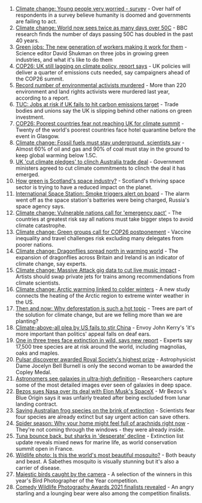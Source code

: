 1. [Climate change: Young people very worried - survey](https://www.bbc.co.uk/news/world-58549373?at_medium=RSS&at_campaign=KARANGA) - Over half of respondents in a survey believe humanity is doomed and governments are failing to act.
2. [Climate change: World now sees twice as many days over 50C](https://www.bbc.co.uk/news/science-environment-58494641?at_medium=RSS&at_campaign=KARANGA) - BBC research finds the number of days passing 50C has doubled in the past 40 years.
3. [Green jobs: The new generation of workers making it work for them](https://www.bbc.co.uk/news/science-environment-58549135?at_medium=RSS&at_campaign=KARANGA) - Science editor David Shukman on three jobs in growing green industries, and what it's like to do them
4. [COP26: UK still lagging on climate policy, report says](https://www.bbc.co.uk/news/science-environment-58520330?at_medium=RSS&at_campaign=KARANGA) - UK policies will deliver a quarter of emissions cuts needed, say campaigners ahead of the COP26 summit.
5. [Record number of environmental activists murdered](https://www.bbc.co.uk/news/science-environment-58508001?at_medium=RSS&at_campaign=KARANGA) - More than 220 environment and land rights activists were murdered last year, according to a report.
6. [TUC: Jobs at risk if UK fails to hit carbon emissions target](https://www.bbc.co.uk/news/business-58519996?at_medium=RSS&at_campaign=KARANGA) - Trade bodies and unions say the UK is slipping behind other nations on green investment.
7. [COP26: Poorest countries fear not reaching UK for climate summit](https://www.bbc.co.uk/news/uk-58360996?at_medium=RSS&at_campaign=KARANGA) - Twenty of the world's poorest countries face hotel quarantine before the event in Glasgow.
8. [Climate change: Fossil fuels must stay underground, scientists say](https://www.bbc.co.uk/news/science-environment-58494391?at_medium=RSS&at_campaign=KARANGA) - Almost 60% of oil and gas and 90% of coal must stay in the ground to keep global warming below 1.5C.
9. [UK 'cut climate pledges' to clinch Australia trade deal](https://www.bbc.co.uk/news/business-58493481?at_medium=RSS&at_campaign=KARANGA) - Government ministers agreed to cut climate commitments to clinch the deal it has emerged.
10. [How green is Scotland's space industry?](https://www.bbc.co.uk/news/uk-scotland-highlands-islands-58190702?at_medium=RSS&at_campaign=KARANGA) - Scotland's thriving space sector is trying to have a reduced impact on the planet.
11. [International Space Station: Smoke triggers alert on board](https://www.bbc.co.uk/news/world-europe-58497899?at_medium=RSS&at_campaign=KARANGA) - The alarm went off as the space station's batteries were being charged, Russia's space agency says.
12. [Climate change: Vulnerable nations call for 'emergency pact'](https://www.bbc.co.uk/news/science-environment-58477926?at_medium=RSS&at_campaign=KARANGA) - The countries at greatest risk say all nations must take bigger steps to avoid climate catastrophe.
13. [Climate change: Green groups call for COP26 postponement](https://www.bbc.co.uk/news/science-environment-58472566?at_medium=RSS&at_campaign=KARANGA) - Vaccine inequality and travel challenges risk excluding many delegates from poorer nations.
14. [Climate change: Dragonflies spread north in warming world](https://www.bbc.co.uk/news/science-environment-58462181?at_medium=RSS&at_campaign=KARANGA) - The expansion of dragonflies across Britain and Ireland is an indicator of climate change, say experts.
15. [Climate change: Massive Attack gig data to cut live music impact](https://www.bbc.co.uk/news/science-environment-58442599?at_medium=RSS&at_campaign=KARANGA) - Artists should swap private jets for trains among recommendations from climate scientists.
16. [Climate change: Arctic warming linked to colder winters](https://www.bbc.co.uk/news/science-environment-58425526?at_medium=RSS&at_campaign=KARANGA) - A new study connects the heating of the Arctic region to extreme winter weather in the US.
17. [Then and now: Why deforestation is such a hot topic](https://www.bbc.co.uk/news/science-environment-58399809?at_medium=RSS&at_campaign=KARANGA) - Trees are part of the solution for climate change, but are we felling more than we are planting?
18. [Climate-above-all plea by US fails to stir China](https://www.bbc.co.uk/news/world-asia-58427519?at_medium=RSS&at_campaign=KARANGA) - Envoy John Kerry's 'it's more important than politics' appeal falls on deaf ears.
19. [One in three trees face extinction in wild, says new report](https://www.bbc.co.uk/news/science-environment-58394215?at_medium=RSS&at_campaign=KARANGA) - Experts say 17,500 tree species are at risk around the world, including magnolias, oaks and maples.
20. [Pulsar discoverer awarded Royal Society's highest prize](https://www.bbc.co.uk/news/uk-northern-ireland-58318024?at_medium=RSS&at_campaign=KARANGA) - Astrophysicist Dame Jocelyn Bell Burnell is only the second woman to be awarded the Copley Medal.
21. [Astronomers see galaxies in ultra-high definition](https://www.bbc.co.uk/news/science-environment-57998940?at_medium=RSS&at_campaign=KARANGA) - Researchers capture some of the most detailed images ever seen of galaxies in deep space.
22. [Bezos sues Nasa over its deal with Elon Musk's SpaceX](https://www.bbc.co.uk/news/business-58235479?at_medium=RSS&at_campaign=KARANGA) - Mr Bezos's Blue Origin says it was unfairly treated after being excluded from lunar landing contract.
23. [Saving Australian frog species on the brink of extinction](https://www.bbc.co.uk/news/world-australia-58419552?at_medium=RSS&at_campaign=KARANGA) - Scientists fear four species are already extinct but say urgent action can save others.
24. [Spider season: Why your home might feel full of arachnids right now](https://www.bbc.co.uk/news/newsbeat-49730011?at_medium=RSS&at_campaign=KARANGA) - They're not coming through the windows - they were already inside.
25. [Tuna bounce back, but sharks in 'desperate' decline](https://www.bbc.co.uk/news/science-environment-58441142?at_medium=RSS&at_campaign=KARANGA) - Extinction list update reveals mixed news for marine life, as world conservation summit open in France.
26. [Wildlife photo: Is this the world's most beautiful mosquito?](https://www.bbc.co.uk/news/science-environment-58398905?at_medium=RSS&at_campaign=KARANGA) - Both beauty and beast. A Sabethes mosquito is visually stunning but it's also a carrier of disease.
27. [Majestic birds caught by the camera](https://www.bbc.co.uk/news/in-pictures-58396228?at_medium=RSS&at_campaign=KARANGA) - A selection of the winners in this year's Bird Photographer of the Year competition.
28. [Comedy Wildlife Photography Awards 2021 finalists revealed](https://www.bbc.co.uk/news/in-pictures-58402306?at_medium=RSS&at_campaign=KARANGA) - An angry starling and a lounging bear were also among the competition finalists.
